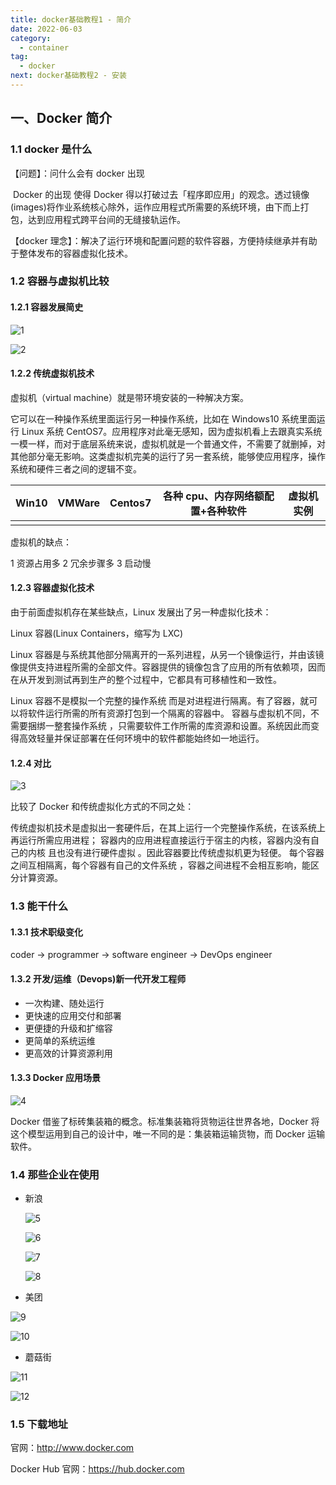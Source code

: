 ```yaml
---
title: docker基础教程1 - 简介
date: 2022-06-03
category:
  - container
tag:
  - docker
next: docker基础教程2 - 安装
---
```


## 一、Docker 简介

### 1.1 docker 是什么

【问题】：问什么会有 docker 出现

​ Docker 的出现 使得 Docker 得以打破过去「程序即应用」的观念。透过镜像(images)将作业系统核心除外，运作应用程式所需要的系统环境，由下而上打包，达到应用程式跨平台间的无缝接轨运作。

【docker 理念】：解决了运行环境和配置问题的软件容器，方便持续继承并有助于整体发布的容器虚拟化技术。

### 1.2 容器与虚拟机比较

#### 1.2.1 容器发展简史

![1](./images/1.png)

![2](./images/2.png)

#### 1.2.2 传统虚拟机技术

虚拟机（virtual machine）就是带环境安装的一种解决方案。

它可以在一种操作系统里面运行另一种操作系统，比如在 Windows10 系统里面运行 Linux 系统 CentOS7。应用程序对此毫无感知，因为虚拟机看上去跟真实系统一模一样，而对于底层系统来说，虚拟机就是一个普通文件，不需要了就删掉，对其他部分毫无影响。这类虚拟机完美的运行了另一套系统，能够使应用程序，操作系统和硬件三者之间的逻辑不变。

| Win10 | VMWare | Centos7 | 各种 cpu、内存网络额配置+各种软件 | 虚拟机实例 |
| ----- | ------ | ------- | --------------------------------- | ---------- |
|       |        |         |                                   |            |

虚拟机的缺点：

1 资源占用多 2 冗余步骤多 3 启动慢

#### 1.2.3 容器虚拟化技术

由于前面虚拟机存在某些缺点，Linux 发展出了另一种虚拟化技术：

Linux 容器(Linux Containers，缩写为 LXC)

Linux 容器是与系统其他部分隔离开的一系列进程，从另一个镜像运行，并由该镜像提供支持进程所需的全部文件。容器提供的镜像包含了应用的所有依赖项，因而在从开发到测试再到生产的整个过程中，它都具有可移植性和一致性。

Linux 容器不是模拟一个完整的操作系统 而是对进程进行隔离。有了容器，就可以将软件运行所需的所有资源打包到一个隔离的容器中。 容器与虚拟机不同，不需要捆绑一整套操作系统 ，只需要软件工作所需的库资源和设置。系统因此而变得高效轻量并保证部署在任何环境中的软件都能始终如一地运行。

#### 1.2.4 对比

![3](./images/3.png)

比较了 Docker 和传统虚拟化方式的不同之处：

传统虚拟机技术是虚拟出一套硬件后，在其上运行一个完整操作系统，在该系统上再运行所需应用进程； 容器内的应用进程直接运行于宿主的内核，容器内没有自己的内核 且也没有进行硬件虚拟 。因此容器要比传统虚拟机更为轻便。 每个容器之间互相隔离，每个容器有自己的文件系统 ，容器之间进程不会相互影响，能区分计算资源。

### 1.3 能干什么

#### 1.3.1 技术职级变化

coder -> programmer -> software engineer -> DevOps engineer

#### 1.3.2 开发/运维（Devops)新一代开发工程师

- 一次构建、随处运行
- 更快速的应用交付和部署
- 更便捷的升级和扩缩容
- 更简单的系统运维
- 更高效的计算资源利用

#### 1.3.3 Docker 应用场景

![4](./images/4.png)

Docker 借鉴了标砖集装箱的概念。标准集装箱将货物运往世界各地，Docker 将这个模型运用到自己的设计中，唯一不同的是：集装箱运输货物，而 Docker 运输软件。

### 1.4 那些企业在使用

- 新浪

  ![5](./images/5.png)

  ![6](./images/6.png)

  ![7](./images/7.png)

  ![8](./images/8.png)

- 美团

![9](./images/9.png)

![10](./images/10.png)

- 蘑菇街

![11](./images/11.png)

![12](./images/12.png)

### 1.5 下载地址

官网：<http://www.docker.com>

Docker Hub 官网：<https://hub.docker.com>
